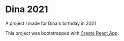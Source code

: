 # Dina 2021

A project I made for Dina's birthday in 2021

This project was bootstrapped with [Create React App](https://github.com/facebook/create-react-app).
